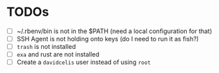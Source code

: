 # TODOs

- [ ] ~/.rbenv/bin is not in the $PATH (need a local configuration for that)
- [ ] SSH Agent is not holding onto keys (do I need to run it as fish?)
- [ ] `trash` is not installed
- [ ] `exa` and rust are not installed
- [ ] Create a `davidcelis` user instead of using `root`
